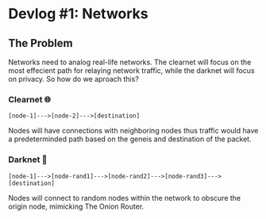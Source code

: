 # Devlog #1: Networks

## The Problem
Networks need to analog real-life networks. The clearnet will focus on the most effecient path
for relaying network traffic, while the darknet will focus on privacy. So how do we aproach this?

### Clearnet 🌐
```
[node-1]--->[node-2]--->[destination]
```
Nodes will have connections with neighboring nodes thus traffic would have a predeterminded path based on the geneis and destination of the packet.
### Darknet 🧅
```
[node-1]--->[node-rand1]--->[node-rand2]--->[node-rand3]--->[destination]
```
Nodes will connect to random nodes within the network to obscure the origin node, mimicking The Onion Router.
